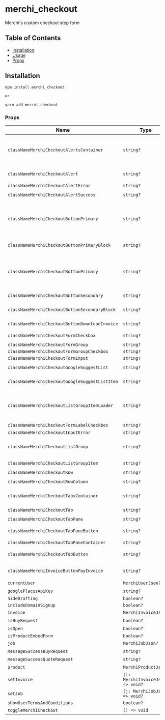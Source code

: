 # merchi_checkout
Merchi's custom checkout step form


## Table of Contents

- [Installation](#installation)
- [Usage](#usage)
- [Props](#props)

## Installation

```bash
npm install merchi_checkout

or

yarn add merchi_checkout
```

### Props

| Name                                          | Type                             | Default                                                                     | Description                        |
|-----------------------------------------------|----------------------------------|-----------------------------------------------------------------------------|------------------------------------|
| `classNameMerchiCheckoutAlertsContainer`      | `string?`                        | `"d-flex justify-content-center flex-column alerts-container-sm"`           |                                    |
| `classNameMerchiCheckoutAlert`                | `string?`                        | `"alert alert-dismissible alert-notify"`                                    |                                    |
| `classNameMerchiCheckoutAlertError`           | `string?`                        | `"alert-danger"`                                                            |                                    |
| `classNameMerchiCheckoutAlertSuccess`         | `string?`                        | `"alert-success"`                                                           |                                    |
| `classNameMerchiCheckoutButtonPrimary`        | `string?`                        | `"btn btn-lmd btn-primary d-flex align-items-center justify-content-center"`|                                    |
| `classNameMerchiCheckoutButtonPrimaryBlock`   | `string?`                        | `"btn btn-lg btn-primary btn-block"`                                        |                                    |
| `classNameMerchiCheckoutButtonPrimary`        | `string?`                        | `"btn btn-lmd btn-primary d-flex align-items-center justify-content-center"`|                                    |
| `classNameMerchiCheckoutButtonSecondary`      | `string?`                        | `"btn btn-lg btn-secondary"`                                                |                                    |
| `classNameMerchiCheckoutButtonSecondaryBlock` | `string?`                        | `"btn btn-lg btn-secondary btn-block"`                                      |                                    |
| `classNameMerchiCheckoutButtonDownloadInvoice`| `string?`                        | `"btn btn-lg btn-primary"`                                                  |                                    |
| `classNameMerchiCheckoutFormCheckbox`         | `string?`                        | `"form-check-input"`                                                        |                                    |
| `classNameMerchiCheckoutFormGroup`            | `string?`                        | `"form-group"`                                                              |                                    |
| `classNameMerchiCheckoutFormGroupCheckbox`    | `string?`                        | `"form-check"`                                                              |                                    |
| `classNameMerchiCheckoutFormInput`            | `string?`                        | `"form-control"`                                                            |                                    |
| `classNameMerchiCheckoutGoogleSuggestList`    | `string?`                        | `"list-group m-b-0"`                                                        |                                    |
| `classNameMerchiCheckoutGoogleSuggestListItem`| `string?`                        | `"list-group-item cursor-pointer"`                                          |                                    |
| `classNameMerchiCheckoutListGroupItemLoader`  | `string?`                        | `"list-group-item modal_merchi-checkout-shipment-option"`                   |                                    |
| `classNameMerchiCheckoutFormLabelCheckbox`    | `string?`                        | None                                                                        |                                    |
| `classNameMerchiCheckoutInputError`           | `string?`                        | `"text-danger"`                                                             |                                    |
| `classNameMerchiCheckoutListGroup`            | `string?`                        | `"modal_merchi-checkout-shipment-option"`                                   |                                    |
| `classNameMerchiCheckoutListGroupItem`        | `string?`                        | `"list-group-item"`                                                         |                                    |
| `classNameMerchiCheckoutRow`                  | `string?`                        | `"merchi-row"`                                                              |                                    |
| `classNameMerchiCheckoutRowColumn`            | `string?`                        | `"merchi-column"`                                                           |                                    |
| `classNameMerchiCheckoutTabsContainer`        | `string?`                        | `"merchi-checkout-tabs-container"`                                          |                                    |
| `classNameMerchiCheckoutTab`                  | `string?`                        | `"merchi-checkout-tab"`                                                     |                                    |
| `classNameMerchiCheckoutTabPane`              | `string?`                        | `"tab-pane"`                                                                |                                    |
| `classNameMerchiCheckoutTabPaneButton`        | `string?`                        | `"btn merchi-checkout-tab-btn"`                                             |                                    |
| `classNameMerchiCheckoutTabPaneContainer`     | `string?`                        | `"tab-content"`                                                             |                                    |
| `classNameMerchiCheckoutTabButton`            | `string?`                        | `"btn merchi-checkout-tab-btn"`                                             |                                    |
| `classNameMerchiInvoiceButtonPayInvoice`      | `string?`                        | `"btn btn-lg btn-primary btn-block"`                                        |                                    |
| `currentUser`                                 | `MerchiUserJson?`                | None                                                                        |                                    |
| `googlePlacesApiKey`                          | `string?`                        | None                                                                        |                                    |
| `hideDrafting`                                | `boolean?`                       | `true`                                                                      |                                    |
| `includeDomainSignup`                         | `boolean?`                       | `false`                                                                     |                                    |
| `invoice`                                     | `MerchiInvoiceJson?`             | None                                                                        |                                    |
| `isBuyRequest`                                | `boolean?`                       | None                                                                        |                                    |
| `isOpen`                                      | `boolean?`                       | None                                                                        |                                    |
| `isProductEmbedForm`                          | `boolean?`                       | `false`                                                                     |                                    |
| `job`                                         | `MerchiJobJson?`                 | None                                                                        |                                    |
| `messageSuccessBuyRequest`                    | `string?`                        | None                                                                        |                                    |
| `messageSuccessQuoteRequest`                  | `string?`                        | None                                                                        |                                    |
| `product`                                     | `MerchiProductJson?`             | None                                                                        |                                    |
| `setInvoice`                                  | `(i: MerchiInvoiceJson) => void?`| None                                                                        |                                    |
| `setJob`                                      | `(j: MerchiJobJson) => void?`    | None                                                                        |                                    |
| `showUserTermsAndConditions`                  | `boolean?`                       | `true`                                                                      |                                    |
| `toggleMerchiCheckout`                        | `() => void`                     | None                                                                        |                                    |
